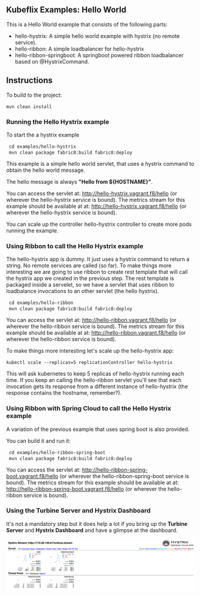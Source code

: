 Kubeflix Examples: Hello World
------------------------------

This is a Hello World example that consists of the following parts:

- hello-hystrix: A simple hello world example with hystrix (no remote service).
- hello-ribbon: A simple loadbalancer for hello-hystrix
- hello-ribbon-springboot: A springboot powered ribbon loadbalancer based on @HystrixCommand.

Instructions
------------

To build to the project:

    mvn clean install   
        
### Running the Hello Hystrix example
To start the a hystrix example

     cd examples/hello-hystrix
     mvn clean package fabric8:build fabric8:deploy
     
This example is a simple hello world servlet, that uses a hystrix command to obtain the hello world message.

The hello message is always __"Hello from ${HOSTNAME}"__.

You can access the servlet at: http://hello-hystrix.vagrant.f8/hello (or wherever the hello-hystrix service is bound).
The metrics stream for this example should be available at at: http://hello-hystrix.vagrant.f8/hello (or wherever the hello-hystrix service is bound).

You can scale up the controller hello-hystrix controller to create more pods running the example.
     
### Using Ribbon to call the Hello Hystrix example

The hello-hystrix app is dummy. It just uses a hystrix command to return a string. No remote services are called (so far).
To make things more interesting we are going to use ribbon to create rest template that will call the hystrix app we created in the previous step.
The rest template is packaged inside a servelet, so we have a servlet that uses ribbon to loadbalance invocations to an other servlet (the hello hystrix).

     cd examples/hello-ribbon
     mvn clean package fabric8:build fabric8:deploy
     
You can access the servlet at: http://hello-ribbon.vagrant.f8/hello (or wherever the hello-ribbon service is bound).
The metrics stream for this example should be available at at: http://hello-ribbon.vagrant.f8/hello (or wherever the hello-ribbon service is bound).

To make things more interesting let's scale up the hello-hystrix app:

    kubectl scale --replicas=5 replicationController hello-hystrix
    
This will ask kubernetes to keep 5 replicas of hello-hystrix running each time. If you keep an calling the hello-ribbon servlet you'll see that each invocation gets its response from a different instance of hello-hystrix (the response contains the hostname, remember?).
    
### Using Ribbon with Spring Cloud to call the Hello Hystrix example    

A variation of the previous example that uses spring boot is also provided. 

You can build it and run it:
     
     cd examples/hello-ribbon-spring-boot
     mvn clean package fabric8:build fabric8:deploy

You can access the servlet at: http://hello-ribbon-spring-boot.vagrant.f8/hello (or wherever the hello-ribbon-spring-boot service is bound).
The metrics stream for this example should be available at at: http://hello-ribbon-spring-boot.vagrant.f8/hello (or wherever the hello-ribbon service is bound).

### Using the Turbine Server and Hystrix Dashboard

It's not a mandatory step but it does help a lot if you bring up the **Turbine Server** and **Hystrix Dashboard** and have a glimpse at the dashboard.

 ![Hello World Dashboard](images/dashboard.png "Hello World Dashboard")

 